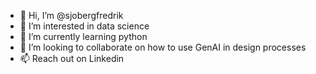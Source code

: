 - 👋 Hi, I’m @sjobergfredrik
- 👀 I’m interested in data science
- 🌱 I’m currently learning python
- 💞️ I’m looking to collaborate on how to use GenAI in design processes
- 📫 Reach out on Linkedin

<!---
sjobergfredrik/sjobergfredrik is a ✨ special ✨ repository because its `README.md` (this file) appears on your GitHub profile.
You can click the Preview link to take a look at your changes.
--->
